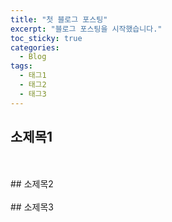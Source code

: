 ```yaml
---
title: "첫 블로그 포스팅"
excerpt: "블로그 포스팅을 시작했습니다."
toc_sticky: true
categories:
  - Blog
tags:
  - 태그1
  - 태그2
  - 태그3
---
```


## 소제목1
<br>
<br>
## 소제목2
<br>
<br>
## 소제목3
<br>
<br>
